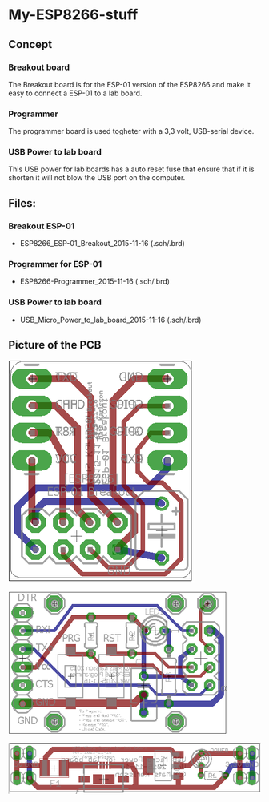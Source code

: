 # My-ESP8266-stuff

## Concept

### Breakout board
The Breakout board is for the ESP-01 version of the ESP8266 and make it easy to connect a ESP-01 to a lab board.

### Programmer
The programmer board is used togheter with a 3,3 volt, USB-serial device.

### USB Power to lab board
This USB power for lab boards has a auto reset fuse that ensure that if it is shorten it will not blow the USB port on the computer.


## Files:

### Breakout ESP-01
- ESP8266_ESP-01_Breakout_2015-11-16 (.sch/.brd)

### Programmer for ESP-01
- ESP8266-Programmer_2015-11-16 (.sch/.brd)

### USB Power to lab board
- USB_Micro_Power_to_lab_board_2015-11-16 (.sch/.brd)


## Picture of the PCB
![My ESP-01 Breakout board](https://github.com/MatsK/My-ESP8266-stuff/blob/master/ESP8266_ESP-01_Breakout_2015-11-16.png "My ESP-01 Breakout board")

![ESP-01 Programmer](https://github.com/MatsK/My-ESP8266-stuff/blob/master/ESP8266-Programmer_2015-11-16.png "ESP-01 Programmer")

![USB Micro Power to lab board 2015-11-16](https://github.com/MatsK/My-ESP8266-stuff/blob/master/USB_Micro_Power_to_lab_board_2015-11-16.png "USB Micro Power to lab board 2015-11-16")
